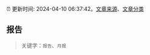 :alarm_clock: 更新时间: 2024-04-10 06:37:42。[文章来源](/README.md)、[文章分类](/TAGS.md)

## 报告


> 关键字：`报告`、`月报`



